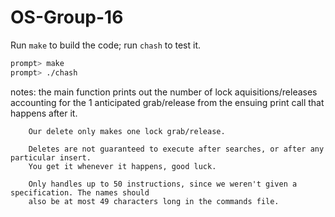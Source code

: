 # OS-Group-16
Run `make` to build the code; run `chash` to test it.

```sh
prompt> make
prompt> ./chash
```

notes:  the main function prints out the number of lock aquisitions/releases accounting
        for the 1 anticipated grab/release from the ensuing print call that happens after it.
        
        Our delete only makes one lock grab/release.

        Deletes are not guaranteed to execute after searches, or after any particular insert.
        You get it whenever it happens, good luck.

        Only handles up to 50 instructions, since we weren't given a specification. The names should
        also be at most 49 characters long in the commands file.
